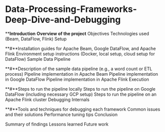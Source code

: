 # Data-Processing-Frameworks-Deep-Dive-and-Debugging

****Introduction**
**Overview of the project**
Objectives
Technologies used (Beam, DataFlow, Flink)
Setup

**#**Installation guides for Apache Beam, Google DataFlow, and Apache Flink
Environment setup instructions (Docker, local setup, cloud setup for DataFlow)
Sample Data Pipeline

**#**Description of the sample data pipeline (e.g., a word count or ETL process)
Pipeline implementation in Apache Beam
Pipeline implementation in Google DataFlow
Pipeline implementation in Apache Flink
Execution

**#**Steps to run the pipeline locally
Steps to run the pipeline on Google DataFlow (including necessary GCP setup)
Steps to run the pipeline on an Apache Flink cluster
Debugging Internals

**#**Tools and techniques for debugging each framework
Common issues and their solutions
Performance tuning tips
Conclusion

Summary of findings
Lessons learned
Future work

